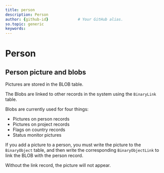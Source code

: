 ```yaml
---
title: person
description: Person
author: {github-id}             # Your GitHub alias.
so.topic: generic
keywords:
---
```


# Person

## Person picture and blobs

Pictures are stored in the BLOB table.

The Blobs are linked to other records in the system using the `BinaryLink` table.

Blobs are currently used for four things:

* Pictures on person records
* Pictures on project records
* Flags on country records
* Status monitor pictures

If you add a picture to a person, you must write the picture to the `BinaryObject` table, and then write the corresponding `BinaryObjectLink` to link the BLOB with the person record.

Without the link record, the picture will not appear.

